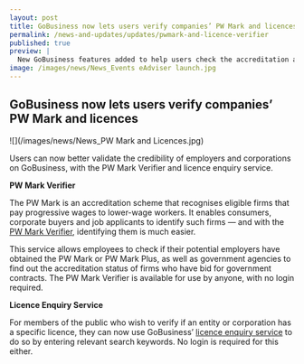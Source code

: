```yaml
---
layout: post
title: GoBusiness now lets users verify companies’ PW Mark and licences
permalink: /news-and-updates/updates/pwmark-and-licence-verifier
published: true
preview: |
  New GoBusiness features added to help users check the accreditation and licensing status of an entity.
image: /images/news/News_Events eAdviser launch.jpg
---
```


## GoBusiness now lets users verify companies’ PW Mark and licences

![](/images/news/News_PW Mark and Licences.jpg)

Users can now better validate the credibility of employers and corporations on GoBusiness, with the PW Mark Verifier and licence enquiry service.

**PW Mark Verifier**

The PW Mark is an accreditation scheme that recognises eligible firms that pay progressive wages to lower-wage workers. It enables consumers, corporate buyers and job applicants to identify such firms — and with the [PW Mark Verifier](https://www.gobusiness.gov.sg/news-and-updates/updates/pwmark), identifying them is much easier.

This service allows employees to check if their potential employers have obtained the PW Mark or PW Mark Plus, as well as government agencies to find out the accreditation status of firms who have bid for government contracts. The PW Mark Verifier is available for use by anyone, with no login required.

**Licence Enquiry Service**

For members of the public who wish to verify if an entity or corporation has a specific licence, they can now use GoBusiness’ [licence enquiry service](https://www.gobusiness.gov.sg/licences/) to do so by entering relevant search keywords. No login is required for this either.
